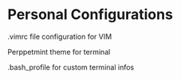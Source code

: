 # Personal Configurations

.vimrc file configuration for VIM

Perppetmint theme for terminal

.bash_profile for custom terminal infos
